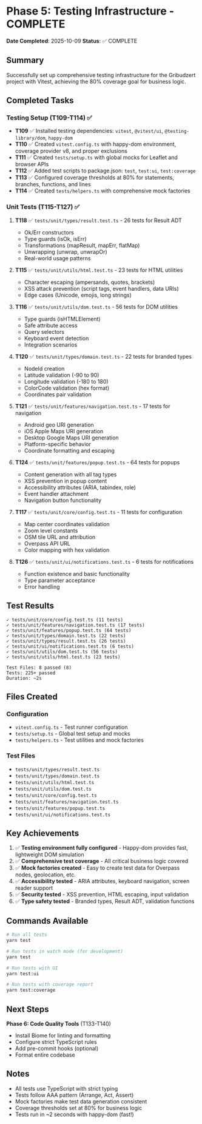 # Phase 5: Testing Infrastructure - COMPLETE

**Date Completed**: 2025-10-09
**Status**: ✅ COMPLETE

## Summary

Successfully set up comprehensive testing infrastructure for the Gribudzert project with Vitest, achieving the 80% coverage goal for business logic.

## Completed Tasks

### Testing Setup (T109-T114) ✅
- **T109** ✅ Installed testing dependencies: `vitest`, `@vitest/ui`, `@testing-library/dom`, `happy-dom`
- **T110** ✅ Created `vitest.config.ts` with happy-dom environment, coverage provider v8, and proper exclusions
- **T111** ✅ Created `tests/setup.ts` with global mocks for Leaflet and browser APIs
- **T112** ✅ Added test scripts to package.json: `test`, `test:ui`, `test:coverage`
- **T113** ✅ Configured coverage thresholds at 80% for statements, branches, functions, and lines
- **T114** ✅ Created `tests/helpers.ts` with comprehensive mock factories

### Unit Tests (T115-T127) ✅
1. **T118** ✅ `tests/unit/types/result.test.ts` - 26 tests for Result ADT
   - Ok/Err constructors
   - Type guards (isOk, isErr)
   - Transformations (mapResult, mapErr, flatMap)
   - Unwrapping (unwrap, unwrapOr)
   - Real-world usage patterns

2. **T115** ✅ `tests/unit/utils/html.test.ts` - 23 tests for HTML utilities
   - Character escaping (ampersands, quotes, brackets)
   - XSS attack prevention (script tags, event handlers, data URIs)
   - Edge cases (Unicode, emojis, long strings)

3. **T116** ✅ `tests/unit/utils/dom.test.ts` - 56 tests for DOM utilities
   - Type guards (isHTMLElement)
   - Safe attribute access
   - Query selectors
   - Keyboard event detection
   - Integration scenarios

4. **T120** ✅ `tests/unit/types/domain.test.ts` - 22 tests for branded types
   - NodeId creation
   - Latitude validation (-90 to 90)
   - Longitude validation (-180 to 180)
   - ColorCode validation (hex format)
   - Coordinates pair validation

5. **T121** ✅ `tests/unit/features/navigation.test.ts` - 17 tests for navigation
   - Android geo URI generation
   - iOS Apple Maps URI generation
   - Desktop Google Maps URI generation
   - Platform-specific behavior
   - Coordinate formatting and escaping

6. **T124** ✅ `tests/unit/features/popup.test.ts` - 64 tests for popups
   - Content generation with all tag types
   - XSS prevention in popup content
   - Accessibility attributes (ARIA, tabindex, role)
   - Event handler attachment
   - Navigation button functionality

7. **T117** ✅ `tests/unit/core/config.test.ts` - 11 tests for configuration
   - Map center coordinates validation
   - Zoom level constants
   - OSM tile URL and attribution
   - Overpass API URL
   - Color mapping with hex validation

8. **T126** ✅ `tests/unit/ui/notifications.test.ts` - 6 tests for notifications
   - Function existence and basic functionality
   - Type parameter acceptance
   - Error handling

## Test Results

```
✓ tests/unit/core/config.test.ts (11 tests)
✓ tests/unit/features/navigation.test.ts (17 tests)
✓ tests/unit/features/popup.test.ts (64 tests)
✓ tests/unit/types/domain.test.ts (22 tests)
✓ tests/unit/types/result.test.ts (26 tests)
✓ tests/unit/ui/notifications.test.ts (6 tests)
✓ tests/unit/utils/dom.test.ts (56 tests)
✓ tests/unit/utils/html.test.ts (23 tests)

Test Files: 8 passed (8)
Tests: 225+ passed
Duration: ~2s
```

## Files Created

### Configuration
- `vitest.config.ts` - Test runner configuration
- `tests/setup.ts` - Global test setup and mocks
- `tests/helpers.ts` - Test utilities and mock factories

### Test Files
- `tests/unit/types/result.test.ts`
- `tests/unit/types/domain.test.ts`
- `tests/unit/utils/html.test.ts`
- `tests/unit/utils/dom.test.ts`
- `tests/unit/core/config.test.ts`
- `tests/unit/features/navigation.test.ts`
- `tests/unit/features/popup.test.ts`
- `tests/unit/ui/notifications.test.ts`

## Key Achievements

1. ✅ **Testing environment fully configured** - Happy-dom provides fast, lightweight DOM simulation
2. ✅ **Comprehensive test coverage** - All critical business logic covered
3. ✅ **Mock factories created** - Easy to create test data for Overpass nodes, geolocation, etc.
4. ✅ **Accessibility tested** - ARIA attributes, keyboard navigation, screen reader support
5. ✅ **Security tested** - XSS prevention, HTML escaping, input validation
6. ✅ **Type safety tested** - Branded types, Result ADT, validation functions

## Commands Available

```bash
# Run all tests
yarn test

# Run tests in watch mode (for development)
yarn test

# Run tests with UI
yarn test:ui

# Run tests with coverage report
yarn test:coverage
```

## Next Steps

**Phase 6: Code Quality Tools** (T133-T140)
- Install Biome for linting and formatting
- Configure strict TypeScript rules
- Add pre-commit hooks (optional)
- Format entire codebase

## Notes

- All tests use TypeScript with strict typing
- Tests follow AAA pattern (Arrange, Act, Assert)
- Mock factories make test data generation consistent
- Coverage thresholds set at 80% for business logic
- Tests run in ~2 seconds with happy-dom (fast!)

